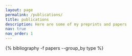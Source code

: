 ```yaml
---
layout: page
permalink: /publications/
title: publications
description: Here are some of my preprints and papers
nav: true
nav_order: 1
---
```

<!-- _pages/publications.md -->
<div class="publications">

{% bibliography -f papers --group_by type %}
